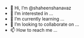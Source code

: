 - 👋 Hi, I’m @shaheenshanavaz
- 👀 I’m interested in ...
- 🌱 I’m currently learning ...
- 💞️ I’m looking to collaborate on ...
- 📫 How to reach me ...

<!---
shaheenshanavaz/shaheenshanavaz is a ✨ special ✨ repository because its `README.md` (this file) appears on your GitHub profile.
You can click the Preview link to take a look at your changes.
--->
